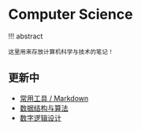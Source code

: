 # Computer Science

!!! abstract

    这里用来存放计算机科学与技术的笔记！

## 更新中

- [常用工具 / Markdown](tools/markdown.md)
- [数据结构与算法](algorithms/index.md)
- [数字逻辑设计](digital_logic/index.md)